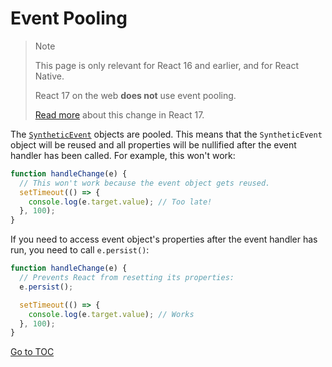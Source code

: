 
# Event Pooling


>Note
>
>This page is only relevant for React 16 and earlier, and for React Native.
>
>React 17 on the web **does not** use event pooling.
>
>[Read more](/blog/2020/08/10/react-v17-rc.html#no-event-pooling) about this change in React 17.

The [`SyntheticEvent`](./events.html) objects are pooled. This means that the `SyntheticEvent` object will be reused and all properties will be nullified after the event handler has been called. For example, this won't work:

```javascript
function handleChange(e) {
  // This won't work because the event object gets reused.
  setTimeout(() => {
    console.log(e.target.value); // Too late!
  }, 100);
}
```

If you need to access event object's properties after the event handler has run, you need to call `e.persist()`:

```javascript
function handleChange(e) {
  // Prevents React from resetting its properties:
  e.persist();

  setTimeout(() => {
    console.log(e.target.value); // Works
  }, 100);
}
```
<span style="float: footnote;"><a href="./index.html#toc">Go to TOC</a></span>
